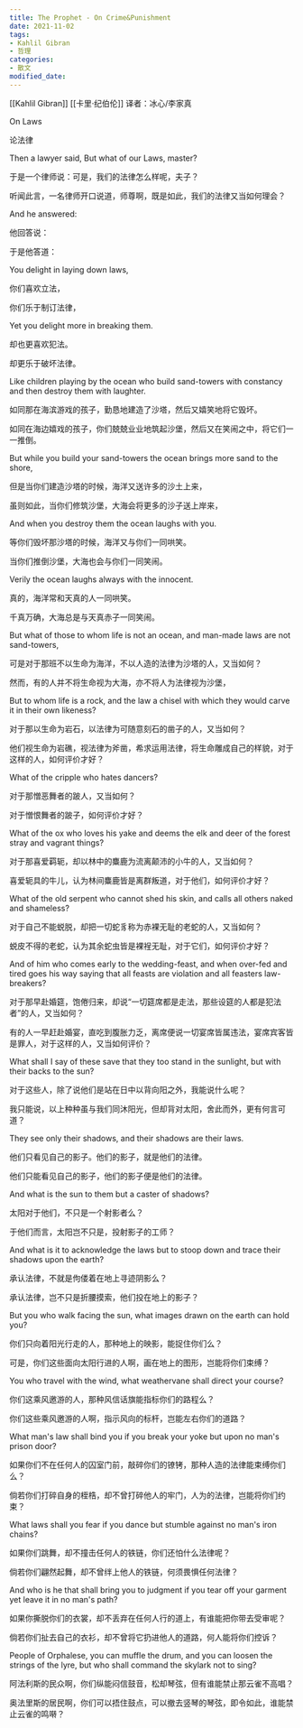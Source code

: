 ```yaml
---
title: The Prophet - On Crime&Punishment
date: 2021-11-02
tags: 
- Kahlil Gibran
- 哲理
categories:
- 散文
modified_date: 
---
```


[[Kahlil Gibran]] [[卡里·纪伯伦]]
译者：冰心/李家真

On Laws

论法律

Then a lawyer said, But what of our Laws, master?

于是一个律师说：可是，我们的法律怎么样呢，夫子？

听闻此言，一名律师开口说道，师尊啊，既是如此，我们的法律又当如何理会？

And he answered:

他回答说：

于是他答道：

You delight in laying down laws,

你们喜欢立法，

你们乐于制订法律，

Yet you delight more in breaking them.

却也更喜欢犯法。

却更乐于破坏法律。

Like children playing by the ocean who build sand-towers with constancy and then destroy them with laughter.

如同那在海滨游戏的孩子，勤恳地建造了沙塔，然后又嬉笑地将它毁坏。

如同在海边嬉戏的孩子，你们兢兢业业地筑起沙堡，然后又在笑闹之中，将它们一一推倒。

But while you build your sand-towers the ocean brings more sand to the shore,

但是当你们建造沙塔的时候，海洋又送许多的沙土上来，

虽则如此，当你们修筑沙堡，大海会将更多的沙子送上岸来，

And when you destroy them the ocean laughs with you.

等你们毁坏那沙塔的时候，海洋又与你们一同哄笑。

当你们推倒沙堡，大海也会与你们一同笑闹。

Verily the ocean laughs always with the innocent.

真的，海洋常和天真的人一同哄笑。

千真万确，大海总是与天真赤子一同笑闹。

But what of those to whom life is not an ocean, and man-made laws are not sand-towers,

可是对于那班不以生命为海洋，不以人造的法律为沙塔的人，又当如何？

然而，有的人并不将生命视为大海，亦不将人为法律视为沙堡，

But to whom life is a rock, and the law a chisel with which they would carve it in their own likeness?

对于那以生命为岩石，以法律为可随意刻石的凿子的人，又当如何？

他们视生命为岩礁，视法律为斧凿，希求运用法律，将生命雕成自己的样貌，对于这样的人，如何评价才好？

What of the cripple who hates dancers?

对于那憎恶舞者的跛人，又当如何？

对于憎恨舞者的跛子，如何评价才好？

What of the ox who loves his yake and deems the elk and deer of the forest stray and vagrant things?

对于那喜爱羁轭，却以林中的麋鹿为流离颠沛的小牛的人，又当如何？

喜爱轭具的牛儿，认为林间麋鹿皆是离群叛道，对于他们，如何评价才好？

What of the old serpent who cannot shed his skin, and calls all others naked and shameless?

对于自己不能蜕脱，却把一切蛇豸称为赤裸无耻的老蛇的人，又当如何？

蜕皮不得的老蛇，认为其余蛇虫皆是裸裎无耻，对于它们，如何评价才好？

And of him who comes early to the wedding-feast, and when over-fed and tired goes his way saying that all feasts are violation and all feasters law-breakers?

对于那早赴婚筵，饱倦归来，却说“一切筵席都是走法，那些设筵的人都是犯法者”的人，又当如何？

有的人一早赶赴婚宴，直吃到腹胀力乏，离席便说一切宴席皆属违法，宴席宾客皆是罪人，对于这样的人，又当如何评价？

What shall I say of these save that they too stand in the sunlight, but with their backs to the sun?

对于这些人，除了说他们是站在日中以背向阳之外，我能说什么呢？

我只能说，以上种种虽与我们同沐阳光，但却背对太阳，舍此而外，更有何言可道？

They see only their shadows, and their shadows are their laws.

他们只看见自己的影子。他们的影子，就是他们的法律。

他们只能看见自己的影子，他们的影子便是他们的法律。

And what is the sun to them but a caster of shadows?

太阳对于他们，不只是一个射影者么？

于他们而言，太阳岂不只是，投射影子的工师？

And what is it to acknowledge the laws but to stoop down and trace their shadows upon the earth?

承认法律，不就是佝偻着在地上寻迹阴影么？

承认法律，岂不只是折腰摸索，他们投在地上的影子？

But you who walk facing the sun, what images drawn on the earth can hold you?

你们只向着阳光行走的人，那种地上的映影，能捉住你们么？

可是，你们这些面向太阳行进的人啊，画在地上的图形，岂能将你们束缚？

You who travel with the wind, what weathervane shall direct your course?

你们这乘风邀游的人，那种风信话旗能指标你们的路程么？

你们这些乘风邀游的人啊，指示风向的标杆，岂能左右你们的道路？

What man's law shall bind you if you break your yoke but upon no man's prison door?

如果你们不在任何人的囚室门前，敲碎你们的镣铐，那种人造的法律能束缚你们么？

倘若你们打碎自身的桎梏，却不曾打碎他人的牢门，人为的法律，岂能将你们约束？

What laws shall you fear if you dance but stumble against no man's iron chains?

如果你们跳舞，却不撞击任何人的铁链，你们还怕什么法律呢？

倘若你们翩然起舞，却不曾绊上他人的铁链，何须畏惧任何法律？

And who is he that shall bring you to judgment if you tear off your garment yet leave it in no man's path?

如果你撕脱你们的衣裳，却不丢弃在任何人行的道上，有谁能把你带去受审呢？

倘若你们扯去自己的衣衫，却不曾将它扔进他人的道路，何人能将你们控诉？

People of Orphalese, you can muffle the drum, and you can loosen the strings of the lyre, but who shall command the skylark not to sing?

阿法利斯的民众啊，你们纵能闷信鼓音，松却琴弦，但有谁能禁止那云雀不高唱？

奥法里斯的居民啊，你们可以捂住鼓点，可以撤去竖琴的琴弦，即令如此，谁能禁止云雀的鸣啭？
